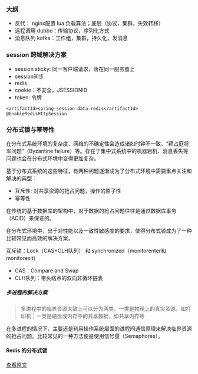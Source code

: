 ### 大纲
- 反代： nginx配置 lua 负载算法；底层（协议，集群，失效转移）
- 远程调用 dubbo：传输协议，序列化方式
- 消息队列 kafka：工作组，集群，持久化，发消息

### session 跨域解决方案
- session sticky: 同一客户端请求，落在同一服务器上
- session同步
- redis
- cookie：不安全，JSESSIONID
- token: 令牌

```
<artifactId>spring-session-data-redis</artifactId>
@EnableRedisHttpSession
```

### 分布式锁与幂等性

在分布式系统环境的复杂度、网络的不确定性会造成诸如时钟不一致、“拜占庭将军问题”（Byzantine failure）等。存在于集中式系统中的机器宕机、消息丢失等问题也会在分布式环境中变得更加复杂。

基于分布式系统的这些特征，有两种问题逐渐成为了分布式环境中需要重点关注和解决的典型：

- 互斥性: 对共享资源的抢占问题，操作的原子性
- 幂等性

在传统的基于数据库的架构中，对于数据的抢占问题往往是通过数据库事务（ACID）来保证的。

在分布式环境中，出于对性能以及一致性敏感度的要求，使得分布式锁成为了一种比较常见而高效的解决方案。

互斥锁：Lock（CAS+CLH队列） 和 synchronized（monitorenter和monitorexit）
- CAS：Compare and Swap
- CLH队列：带头结点的双向非循环链表

##### 多进程的解决方案

> 多进程中的临界资源大致上可以分为两类，一类是物理上的真实资源，如打印机；一类是硬盘或内存中的共享数据，如共享内存等

在多进程的情况下，主要还是利用操作系统层面的进程间通信原理来解决临界资源的抢占问题。比较常见的一种方法便是使用信号量（Semaphores）。

#### Redis 的分布式锁

[查看原文](https://mp.weixin.qq.com/s/hcl1Ijz0szXDs-7IRGunYQ)